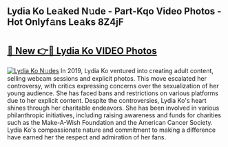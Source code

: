## Lydia Ko Le𝚊ked N𝚞de - Part-Kqo Video Photos - Hot Onlyf𝚊ns Le𝚊ks 8Z4jF

# <h2><a href="http://ac13376.deff.icu/?id=Lydia+Ko">🔗 New 👉🔴 Lydia Ko VIDEO Photos</a></h2>

[![Lydia Ko N𝚞des](https://i.imgur.com/rIISA9y.gif)](http://ac13376.deff.icu/?id=Lydia+Ko)
In 2019, Lydia Ko ventured into creating adult content, selling webcam sessions and explicit photos. This move escalated her controversy, with critics expressing concerns over the sexualization of her young audience. She has faced bans and restrictions on various platforms due to her explicit content. Despite the controversies, Lydia Ko's heart shines through her charitable endeavors. She has been involved in various philanthropic initiatives, including raising awareness and funds for charities such as the Make-A-Wish Foundation and the American Cancer Society. Lydia Ko's compassionate nature and commitment to making a difference have earned her the respect and admiration of her fans.
